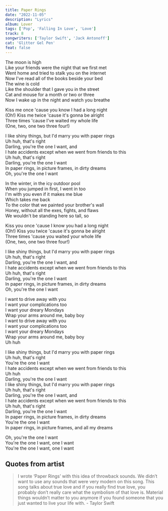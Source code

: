 ```yaml
---
title: Paper Rings
date: "2022-11-05"
description: "Lyrics"
album: Lover
tags: ['Pop', 'Falling In Love', 'Love']
track: 8
songwriters: ['Taylor Swift', 'Jack Antonoff']
cat: 'Glitter Gel Pen'
feat: false
---
```

<p className="verse-one">
The moon is high <br />
Like your friends were the night that we first met <br />
Went home and tried to stalk you on the internet <br />
Now I've read all of the books beside your bed <br />
The wine is cold <br />
Like the shoulder that I gave you in the street <br />
Cat and mouse for a month or two or three <br />
Now I wake up in the night and watch you breathe <br />
</p>
<p className="pre-chorus">
Kiss me once 'cause you know I had a long night <br />
(Oh!) Kiss me twice 'cause it's gonna be alright <br />
Three times 'cause I've waited my whole life <br />
(One, two, one two three four!) <br />
</p>
<p className="chorus">
I like shiny things, but I'd marry you with paper rings <br />
Uh huh, that's right <br />
Darling, you're the one I want, and <br />
I hate accidents except when we went from friends to this <br />
Uh huh, that's right <br />
Darling, you're the one I want <br />
In paper rings, in picture frames, in dirty dreams <br />
Oh, you're the one I want <br />
</p>
<p className="verse-two">
In the winter, in the icy outdoor pool <br />
When you jumped in first, I went in too <br />
I'm with you even if it makes me blue <br />
Which takes me back <br />
To the color that we painted your brother's wall <br />
Honey, without all the exes, fights, and flaws <br />
We wouldn't be standing here so tall, so <br />
</p>
<p className="pre-chorus">
Kiss you once 'cause I know you had a long night <br />
(Oh!) Kiss you twice 'cause it's gonna be alright <br />
Three times 'cause you waited your whole life <br />
(One, two, one two three four!) <br />
</p>
<p className="chorus">
I like shiny things, but I'd marry you with paper rings <br />
Uh huh, that's right <br />
Darling, you're the one I want, and <br />
I hate accidents except when we went from friends to this <br />
Uh huh, that's right <br />
Darling, you're the one I want <br />
In paper rings, in picture frames, in dirty dreams <br />
Oh, you're the one I want <br />
</p>
<p className="bridge">
I want to drive away with you <br />
I want your complications too <br />
I want your dreary Mondays <br />
Wrap your arms around me, baby boy <br />
I want to drive away with you <br />
I want your complications too <br />
I want your dreary Mondays <br />
Wrap your arms around me, baby boy <br />
Uh huh <br />
</p>
<p className="chorus">
I like shiny things, but I'd marry you with paper rings <br />
Uh huh, that's right <br />
You're the one I want <br />
I hate accidents except when we went from friends to this <br />
Uh huh <br />
Darling, you're the one I want <br />
I like shiny things, but I'd marry you with paper rings <br />
Uh huh, that's right <br />
Darling, you're the one I want, and <br />
I hate accidents except when we went from friends to this <br />
Uh huh, that's right <br />
Darling, you're the one I want <br />
In paper rings, in picture frames, in dirty dreams <br />
You're the one I want <br />
In paper rings, in picture frames, and all my dreams <br />
</p>
<p className="outro">
Oh, you're the one I want <br />
You're the one I want, one I want <br />
You're the one I want, one I want <br />
</p>

## Quotes from artist

<blockquote>
I wrote ‘Paper Rings’ with this idea of throwback sounds. We didn’t want to use any sounds that were very modern on this song. This song talks about true love and if you really find true love, you probably don’t really care what the symbolism of that love is. Material things wouldn’t matter to you anymore if you found someone that you just wanted to live your life with. - Taylor Swift
</blockquote>
